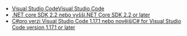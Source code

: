 * [<span data-ttu-id="3244a-101">Visual Studio Code</span><span class="sxs-lookup"><span data-stu-id="3244a-101">Visual Studio Code</span></span>](https://code.visualstudio.com/download)
* [<span data-ttu-id="3244a-102">.NET core SDK 2.2 nebo vyšší</span><span class="sxs-lookup"><span data-stu-id="3244a-102">.NET Core SDK 2.2 or later</span></span>](https://www.microsoft.com/net/download/all)
* [<span data-ttu-id="3244a-103">C#pro verzi Visual Studio Code 1.17.1 nebo novější</span><span class="sxs-lookup"><span data-stu-id="3244a-103">C# for Visual Studio Code version 1.17.1 or later</span></span>](https://marketplace.visualstudio.com/items?itemName=ms-vscode.csharp)